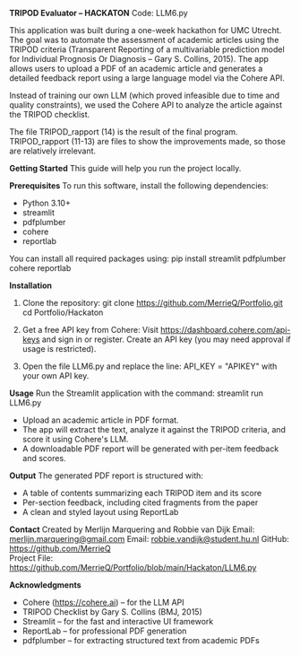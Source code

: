 **TRIPOD Evaluator – HACKATON**
Code: LLM6.py

This application was built during a one-week hackathon for UMC Utrecht. The goal was to automate the assessment of academic articles using the TRIPOD criteria (Transparent Reporting of a multivariable prediction model for Individual Prognosis Or Diagnosis – Gary S. Collins, 2015). The app allows users to upload a PDF of an academic article and generates a detailed feedback report using a large language model via the Cohere API.

Instead of training our own LLM (which proved infeasible due to time and quality constraints), we used the Cohere API to analyze the article against the TRIPOD checklist.

The file TRIPOD_rapport (14) is the result of the final program. TRIPOD_rapport (11-13) are files to show the improvements made, so those are relatively irrelevant.

**Getting Started**
This guide will help you run the project locally.

**Prerequisites**
To run this software, install the following dependencies:
- Python 3.10+
- streamlit
- pdfplumber
- cohere
- reportlab

You can install all required packages using:
pip install streamlit pdfplumber cohere reportlab

**Installation**
1. Clone the repository:
git clone https://github.com/MerrieQ/Portfolio.git
cd Portfolio/Hackaton

2. Get a free API key from Cohere:
Visit https://dashboard.cohere.com/api-keys and sign in or register.
Create an API key (you may need approval if usage is restricted).

3. Open the file LLM6.py and replace the line:
API_KEY = "APIKEY"
with your own API key.

**Usage**
Run the Streamlit application with the command:
streamlit run LLM6.py

- Upload an academic article in PDF format.
- The app will extract the text, analyze it against the TRIPOD criteria, and score it using Cohere's LLM.
- A downloadable PDF report will be generated with per-item feedback and scores.

**Output**
The generated PDF report is structured with:
- A table of contents summarizing each TRIPOD item and its score
- Per-section feedback, including cited fragments from the paper
- A clean and styled layout using ReportLab

**Contact**
Created by Merlijn Marquering and Robbie van Dijk
Email: merlijn.marquering@gmail.com
Email: robbie.vandijk@student.hu.nl
GitHub: https://github.com/MerrieQ  
Project File: https://github.com/MerrieQ/Portfolio/blob/main/Hackaton/LLM6.py




**Acknowledgments**
- Cohere (https://cohere.ai) – for the LLM API
- TRIPOD Checklist by Gary S. Collins (BMJ, 2015)
- Streamlit – for the fast and interactive UI framework
- ReportLab – for professional PDF generation
- pdfplumber – for extracting structured text from academic PDFs
